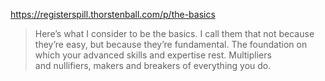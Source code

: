 https://registerspill.thorstenball.com/p/the-basics

> Here’s what I consider to be the basics. I call them that not because they’re easy, but because they’re fundamental. The foundation on which your advanced skills and expertise rest. Multipliers and nullifiers, makers and breakers of everything you do.